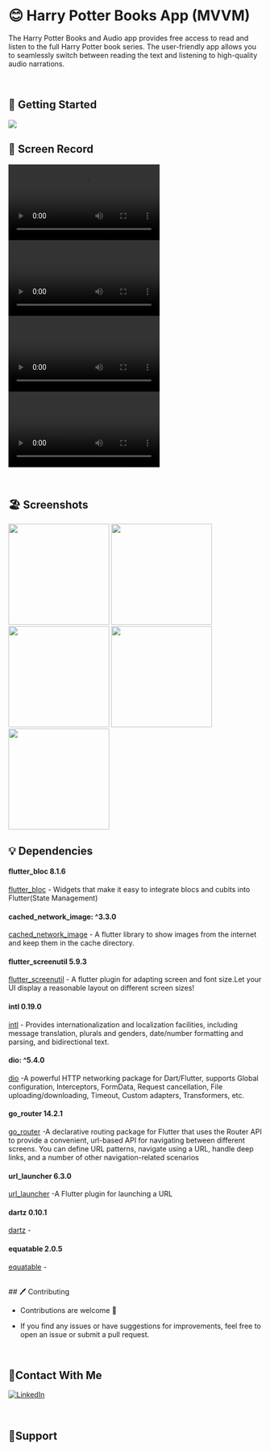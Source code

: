 # 😊 Harry Potter Books App (MVVM)

The Harry Potter Books and Audio app provides free access to read and listen to the full Harry Potter book series. The user-friendly app allows you to seamlessly switch between reading the text and listening to high-quality audio narrations.
 
 <br/>

  ## 🚀 Getting Started

   <img src ="https://github.com/user-attachments/assets/b3ce722a-c350-4f86-b7e4-36f490e289b3">

   <br/>

  ## 📸 Screen Record

  <video src="https://github.com/user-attachments/assets/fe383f83-8936-4a33-968a-c2552f2a522d" ></video>
  <video src="https://github.com/user-attachments/assets/5d57017c-b5d0-4296-961a-a0d4547d9630" ></video>
  <video src="https://github.com/user-attachments/assets/8b5a5d4f-a9bc-4c81-a3f6-146b2d54a858" ></video>
  <video src="https://github.com/user-attachments/assets/6a865246-054f-479f-810a-519cd33dec96" ></video>

   <br/>


   ## 🏖️ Screenshots 
 
 <div>
   <img src ="https://github.com/user-attachments/assets/ccb28c0f-c597-4e19-b020-ea056a932110" width="200" >
   <img src ="https://github.com/user-attachments/assets/efaba05f-9056-423a-b8c2-05c4259f3a93" width="200" >
   <img src ="https://github.com/user-attachments/assets/124d8f4b-3011-4a35-ae1e-3580ed72eb35" width="200" >
   <img src ="https://github.com/user-attachments/assets/631eb1cf-1e25-4f1c-85cc-76e15b1129fe" width="200" >
   <img src ="https://github.com/user-attachments/assets/81e76267-fc08-4534-9f19-c5480ac705b7" width="200" >
 </div>


  ## 💡 Dependencies

 ####  flutter_bloc 8.1.6
   [flutter_bloc](https://pub.dev/packages/flutter_bloc) - Widgets that make it easy to integrate blocs and cubits into Flutter(State Management)
#### cached_network_image: ^3.3.0 
  [cached_network_image](https://pub.dev/packages/cached_network_image) -  A flutter library to show images from the internet and keep them in the cache directory.
 #### flutter_screenutil 5.9.3
   [flutter_screenutil](https://pub.dev/packages/flutter_screenutil) - A flutter plugin for adapting screen and font size.Let your UI display a reasonable layout on different screen sizes!
   
 #### intl 0.19.0
   [intl](https://pub.dev/packages/intl) -  Provides internationalization and localization facilities, including message translation, plurals and genders, date/number formatting and parsing, and bidirectional text.
   
 #### dio: ^5.4.0  
  [dio](https://pub.dev/packages/dio) -A powerful HTTP networking package for Dart/Flutter, supports Global configuration, Interceptors, FormData, Request cancellation, File uploading/downloading, Timeout, Custom adapters, Transformers, etc.
 #### go_router 14.2.1  
  [go_router](https://pub.dev/packages/go_router) -A declarative routing package for Flutter that uses the Router API to provide a convenient, url-based API for navigating between different screens. You can define URL patterns, navigate using a URL, handle deep links, and a number of other navigation-related scenarios
 #### url_launcher 6.3.0  
  [url_launcher](https://pub.dev/packages/url_launcher) -A Flutter plugin for launching a URL
 #### dartz 0.10.1  
  [dartz](https://pub.dev/packages/dartz/versions) -
 #### equatable 2.0.5  
  [equatable](https://pub.dev/packages/equatable) - 

  <br/>
   ## 🖊️ Contributing

- Contributions are welcome 💜
- If you find any issues or have suggestions for improvements, feel free to open an issue or submit a pull request.

  <br/>
 ## 🤝Contact With Me

[![LinkedIn](https://img.shields.io/badge/LinkedIn-0077B5?style=for-the-badge&logo=linkedin&logoColor=white)](https://www.linkedin.com/in/ahmedyehia122/) 
  
<br/>

## 💖Support

 
 

   

